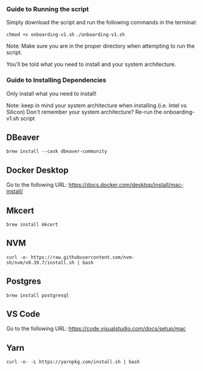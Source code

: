 ### Guide to Running the script
Simply download the script and run the following commands in the terminal:

```chmod +x onboarding-v1.sh```
```./onboarding-v1.sh```

Note: Make sure you are in the proper directory when attempting to run the script.

You'll be told what you need to install and your system architecture.


### Guide to Installing Dependencies
Only install what you need to install! 

Note: keep in mind your system architecture when installing (i.e. Intel vs Silicon)
Don't remember your system architecture? Re-run the onboarding-v1.sh script 

## DBeaver
```brew install --cask dbeaver-community```
## Docker Desktop
Go to the following URL:
https://docs.docker.com/desktop/install/mac-install/
 
## Mkcert
```brew install mkcert```
## NVM
```curl -o- https://raw.githubusercontent.com/nvm-sh/nvm/v0.39.7/install.sh | bash```
## Postgres
```brew install postgresql```
## VS Code
Go to the following URL: https://code.visualstudio.com/docs/setup/mac
## Yarn
```curl -o- -L https://yarnpkg.com/install.sh | bash```
